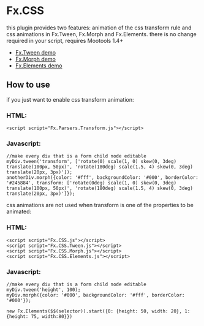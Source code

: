 Fx.CSS
============

this plugin provides two features: animation of the css transform rule and css animations in Fx.Tween, Fx.Morph and Fx.Elements. there is no change required in your script, requires Mootools 1.4+

- [Fx.Tween demo](http://tbela99.github.com/Fx.css/Demos/index-tween.html)
- [Fx.Morph demo](http://tbela99.github.com/Fx.css/Demos/index-morph.html)
- [Fx.Elements demo](http://tbela99.github.com/Fx.css/Demos/index-elements.html)

How to use
----------

if you just want to enable css transform animation:


### HTML:

	<script script="Fx.Parsers.Transform.js"></script>

### Javascript:

	//make every div that is a form child node editable
	myDiv.tween('transform', ['rotate(0) scale(1, 0) skew(0, 3deg) translate(100px, 50px)', 'rotate(180deg) scale(1.5, 4) skew(0, 3deg) translate(20px, 3px)']);
	anotherDiv.morph({color: '#fff', backgroundColor: '#000', borderColor: '#245884', transform: ['rotate(0deg) scale(1, 0) skew(0, 3deg) translate(100px, 50px)', 'rotate(180deg) scale(1.5, 4) skew(0, 3deg) translate(20px, 3px)']});
						
css animations are not used when transform is one of the properties to be animated:
	
### HTML:

	<script script="Fx.CSS.js"></script>
	<script script="Fx.CSS.Tween.js"></script>
	<script script="Fx.CSS.Morph.js"></script>
	<script script="Fx.CSS.Elements.js"></script>
	
### Javascript:
				
	//make every div that is a form child node editable
	myDiv.tween('height', 100);
	myDiv.morph({color: '#000', backgroundColor: '#fff', borderColor: '#000'});
	
	new Fx.Elements($$(selector)).start({0: {height: 50, width: 20}, 1: {height: 75, width:80}})
		
